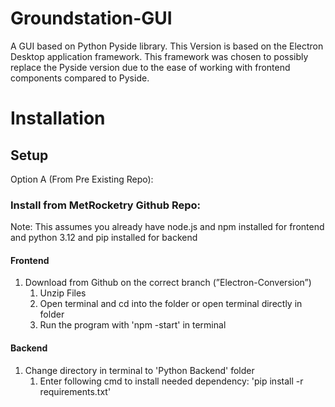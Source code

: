 # Groundstation-GUI
A GUI based on Python Pyside library. This Version is based on the Electron Desktop application framework. This framework was chosen to possibly replace the Pyside version due to the ease of working with frontend components compared to Pyside.

# Installation

## Setup

Option A (From Pre Existing Repo):

### Install from MetRocketry Github Repo:

Note: This assumes you already have node.js and npm installed for frontend and python 3.12 and pip installed for backend

#### Frontend
1. Download from Github on the correct branch (”Electron-Conversion”)
    1. Unzip Files
    2. Open terminal and cd into the folder or open terminal directly in folder
    3. Run the program with 'npm -start' in terminal


#### Backend
1. Change directory in terminal to 'Python Backend' folder
    1.  Enter following cmd to install needed dependency: 'pip install -r requirements.txt'